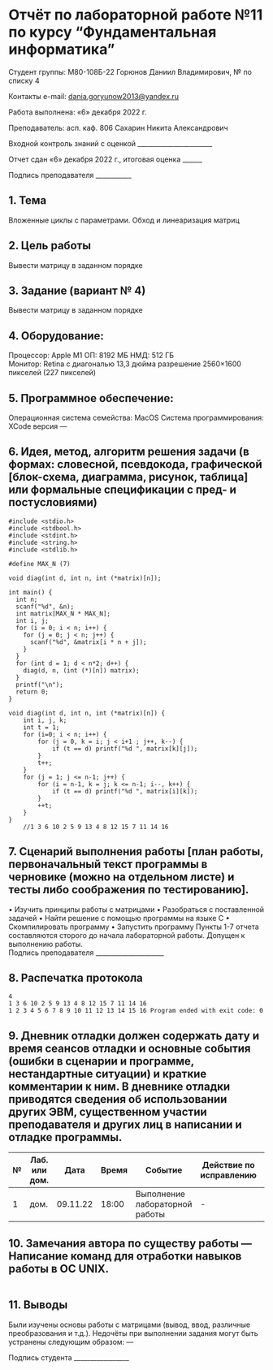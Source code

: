  # Отчёт по лабораторной работе №11 по курсу “Фундаментальная информатика”

Студент группы: М80-108Б-22 Горюнов Даниил Владимирович, № по списку 4 

Контакты e-mail: dania.goryunow2013@yandex.ru

Работа выполнена: «6» декабря 2022 г.

Преподаватель: асп. каф. 806 Сахарин Никита Александрович

Входной контроль знаний с оценкой _______________________

Отчет сдан «6» декабря 2022 г., итоговая оценка ______

Подпись преподавателя ___________


## 1. Тема
Вложенные циклы с параметрами. Обход и линеаризация матриц
## 2. Цель работы
Вывести матрицу в заданном порядке
## 3. Задание (вариант № 4)
Вывести матрицу в заданном порядке
## 4. Оборудование:
Процессор: Apple M1
ОП: 8192 МБ
НМД: 512 ГБ  
Монитор: Retina c диагональю 13,3 дюйма разрешение 2560×1600 пикселей (227 пикселей)
## 5. Программное обеспечение:
Операционная система семейства: MacOS 
Система программирования: XCode версия — 
## 6. Идея, метод, алгоритм решения задачи (в формах: словесной, псевдокода, графической [блок-схема, диаграмма, рисунок, таблица] или формальные спецификации с пред- и постусловиями)
```
#include <stdio.h>
#include <stdbool.h>
#include <stdint.h>
#include <string.h>
#include <stdlib.h>

#define MAX_N (7)

void diag(int d, int n, int (*matrix)[n]);

int main() {
  int n;
  scanf("%d", &n);
  int matrix[MAX_N * MAX_N];
  int i, j;
  for (i = 0; i < n; i++) {
    for (j = 0; j < n; j++) {
      scanf("%d", &matrix[i * n + j]);
    }
  }
  for (int d = 1; d < n*2; d++) {
    diag(d, n, (int (*)[n]) matrix);
  }
  printf("\n");
  return 0;
}

void diag(int d, int n, int (*matrix)[n]) {
    int i, j, k;
    int t = 1;
    for (i=0; i < n; i++) {
        for (j = 0, k = i; j < i+1 ; j++, k--) {
            if (t == d) printf("%d ", matrix[k][j]);
        }
        t++;
    }
    for (j = 1; j <= n-1; j++) {
        for (i = n-1, k = j; k <= n-1; i--, k++) {
            if (t == d) printf("%d ", matrix[i][k]);
        }
        ++t;
    }
}
    //1 3 6 10 2 5 9 13 4 8 12 15 7 11 14 16
```

## 7. Сценарий выполнения работы [план работы, первоначальный текст программы в черновике (можно на отдельном листе) и тесты либо соображения по тестированию]. 
• Изучить принципы работы с матрицами 
• Разобраться с поставленной задачей
• Найти решение с помощью программы на языке С
• Скомпилировать программу
• Запустить программу
Пункты 1-7 отчета составляются сторого до начала лабораторной работы.
Допущен к выполнению работы.  
Подпись преподавателя _____________________
## 8. Распечатка протокола 
```
4
1 3 6 10 2 5 9 13 4 8 12 15 7 11 14 16
1 2 3 4 5 6 7 8 9 10 11 12 13 14 15 16 Program ended with exit code: 0
```
## 9. Дневник отладки должен содержать дату и время сеансов отладки и основные события (ошибки в сценарии и программе, нестандартные ситуации) и краткие комментарии к ним. В дневнике отладки приводятся сведения об использовании других ЭВМ, существенном участии преподавателя и других лиц в написании и отладке программы.

| № |  Лаб. или дом. | Дата | Время | Событие | Действие по исправлению | Примечание |
| ------ | ------ | ------ | ------ | ------ | ------ | ------ |
| 1 | дом. | 09.11.22 | 18:00 | Выполнение лабораторной работы | - | - |
## 10. Замечания автора по существу работы — Написание команд для отработки навыков работы в ОС UNIX.
```

```
## 11. Выводы
Были изучены основы работы с матрицами (вывод, ввод, различные преобразования и т.д.). 
Недочёты при выполнении задания могут быть устранены следующим образом: —

Подпись студента _________________




